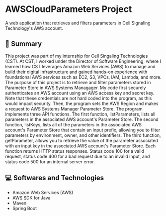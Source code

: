 <h1> AWSCloudParameters Project </h1> 

A web application that retrieves and filters parameters in Cell Signaling Technology's AWS account. 

<h2> 📄 Summary </h2> 

This project was part of my internship for Cell Singaling Technologies (CST). At CST, I worked under the Director of Software Engineering, where I learned how CST leverages Amazon Web Services (AWS) to manage and build their digital infrastructure and gained hands-on experience with foundational AWS services such as EC2, S3, VPCs, IAM, Lambda, and more. The purpose of this project is to retrieve and filter parameters stored in Parameter Store in AWS Systems Managager. My code first securely authenticates an AWS account using an AWS access key and secret key. Note that these credentials are not hard coded into the program, as this would impact security. Then, the program sets the AWS Region and makes a request to AWS Systems Manager Parameter Store. The program implements three API functions. The first function, listParameters, lists all parameters in the associated AWS account's Parameter Store. The second function, listKeys, lists all of the parameters in the associated AWS account's Parameter Store that contain an input prefix, allowing you to filter parameters by environment, owner, and other identifiers. The third function, getParameter, allows you to retrieve the value of the parameter associated with an input key in the associated AWS account's Parameter Store. Each function returns HTTP status responses. Status code 100 for a valid request, status code 400 for a bad request due to an invalid input, and status code 500 for an internal server error. 

<h2> 💻 Softwares and Technologies </h2> 

- Amazon Web Services (AWS)
- AWS SDK for Java
- Maven
- Spring Boot


